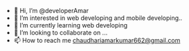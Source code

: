 - 👋 Hi, I’m @developerAmar
- 👀 I’m interested in web developing and mobile developing..
- 🌱 I’m currently learning web developing
- 💞️ I’m looking to collaborate on ...
- 📫 How to reach me chaudhariamarkumar662@gmail.com

<!---
developerAmarbuxar/developerAmarbuxar is a ✨ special ✨ repository because its `README.md` (this file) appears on your GitHub profile.
You can click the Preview link to take a look at your changes.
--->

